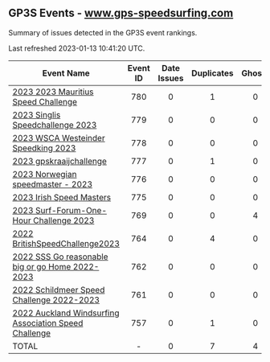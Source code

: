 ## GP3S Events - www.gps-speedsurfing.com

Summary of issues detected in the GP3S event rankings.

Last refreshed 2023-01-13 10:41:20 UTC.

| Event Name | Event ID | Date Issues | Duplicates | Ghosts | Missing | Incorrect | Actions |
| ---------- | :------: | :---------: | :--------: | :----: | :-----: | :-------: | :-----: |
| [2023 2023 Mauritius Speed Challenge](780.md) | 780 | 0 | 1 | 0 | 0 | 0 | 1 |
| [2023 Singlis Speedchallenge 2023](779.md) | 779 | 0 | 0 | 0 | 0 | 0 | 0 |
| [2023 WSCA Westeinder Speedking 2023](778.md) | 778 | 0 | 0 | 0 | 0 | 0 | 0 |
| [2023 gpskraaijchallenge](777.md) | 777 | 0 | 1 | 0 | 0 | 0 | 1 |
| [2023 Norwegian speedmaster - 2023](776.md) | 776 | 0 | 0 | 0 | 0 | 0 | 0 |
| [2023 Irish Speed Masters](775.md) | 775 | 0 | 0 | 0 | 0 | 0 | 0 |
| [2023 Surf-Forum-One-Hour Challenge 2023](769.md) | 769 | 0 | 0 | 4 | 0 | 0 | 1 |
| [2022 BritishSpeedChallenge2023](764.md) | 764 | 0 | 4 | 0 | 0 | 0 | 3 |
| [2022 SSS Go reasonable big or go Home 2022-2023](762.md) | 762 | 0 | 0 | 0 | 0 | 0 | 0 |
| [2022 Schildmeer Speed Challenge 2022-2023](761.md) | 761 | 0 | 0 | 0 | 0 | 0 | 0 |
| [2022 Auckland Windsurfing Association Speed Challenge](757.md) | 757 | 0 | 1 | 0 | 0 | 0 | 1 |
| TOTAL | - | 0 | 7 | 4 | 0 | 0 | 7 |
